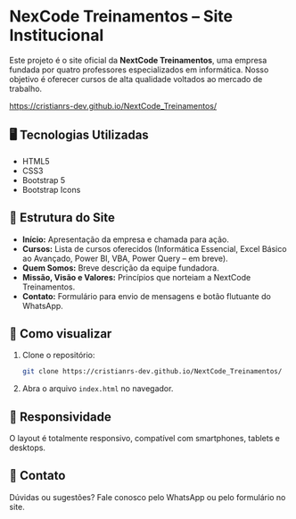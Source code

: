 
# NexCode Treinamentos – Site Institucional

Este projeto é o site oficial da **NextCode Treinamentos**, uma empresa fundada por quatro professores especializados em informática. Nosso objetivo é oferecer cursos de alta qualidade voltados ao mercado de trabalho.

https://cristianrs-dev.github.io/NextCode_Treinamentos/

## 🖥️ Tecnologias Utilizadas

* HTML5
* CSS3
* Bootstrap 5
* Bootstrap Icons

## 📌 Estrutura do Site

* **Início:** Apresentação da empresa e chamada para ação.
* **Cursos:** Lista de cursos oferecidos (Informática Essencial, Excel Básico ao Avançado, Power BI, VBA, Power Query – em breve).
* **Quem Somos:** Breve descrição da equipe fundadora.
* **Missão, Visão e Valores:** Princípios que norteiam a NextCode Treinamentos.
* **Contato:** Formulário para envio de mensagens e botão flutuante do WhatsApp.

## 🚀 Como visualizar

1. Clone o repositório:

   ```bash
   git clone https://cristianrs-dev.github.io/NextCode_Treinamentos/
   ```
2. Abra o arquivo `index.html` no navegador.

## 📱 Responsividade

O layout é totalmente responsivo, compatível com smartphones, tablets e desktops.

## 📩 Contato

Dúvidas ou sugestões? Fale conosco pelo WhatsApp ou pelo formulário no site.

